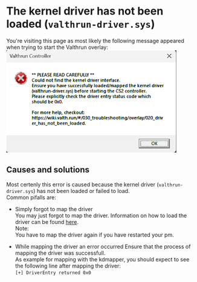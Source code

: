 # The kernel driver has not been loaded (`valthrun-driver.sys`)
You're visiting this page as most likely the following message appeared when trying to start the Valthrun overlay:  
![picture](../../_media/screenshot_overlay_controller_not_loaded.png)  
  
## Causes and solutions
Most certenly this error is caused because the kernel driver (`valthrun-driver.sys`) has not been loaded or failed to load.  
Common pifalls are:
- Simply forgot to map the driver  
  You may just forgot to map the driver. Information on how to load the driver can be found [here](../../010_getting-started/020_driver.md).  
  Note:  
  You have to map the driver again if you have restarted your pm.

- While mapping the driver an error occurred
  Ensure that the process of mapping the driver was successfull.  
  As example for mapping with the kdmapper, you should expect to see the following line after mapping the driver:  
  `[+] DriverEntry returned 0x0`  